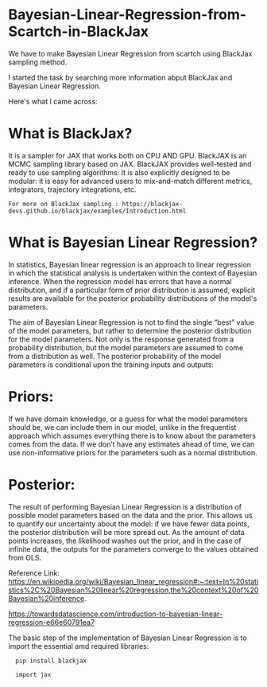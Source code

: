 # Bayesian-Linear-Regression-from-Scartch-in-BlackJax

We have to make Bayesian Linear Regression from scartch using BlackJax sampling method.

I started the task by searching more information abput BlackJax and Bayesian Linear Regression.

Here's what I came across:
   
   # What is BlackJax?
   It is a sampler for JAX that works both on CPU AND GPU. BlackJAX is an MCMC sampling library based on JAX. 
    BlackJAX provides well-tested and ready to use sampling algorithms: 
    It is also explicitly designed to be modular: 
    it is easy for advanced users to mix-and-match different metrics, integrators, trajectory integrations, etc.
    
    For more on BlackJax sampling : https://blackjax-devs.github.io/blackjax/examples/Introduction.html
    
   # What is Bayesian Linear Regression?
  In statistics, Bayesian linear regression is an approach to linear regression in which the statistical analysis is undertaken within the context of Bayesian inference. When the regression model has errors that have a normal distribution, and if a particular form of prior distribution is assumed, explicit results are available for the posterior probability distributions of the model's parameters.

The aim of Bayesian Linear Regression is not to find the single “best” value of the model parameters, but rather to determine the posterior distribution for the model parameters. Not only is the response generated from a probability distribution, but the model parameters are assumed to come from a distribution as well. The posterior probability of the model parameters is conditional upon the training inputs and outputs:

# Priors: 
If we have domain knowledge, or a guess for what the model parameters should be, we can include them in our model, unlike in the frequentist approach which assumes everything there is to know about the parameters comes from the data. If we don’t have any estimates ahead of time, we can use non-informative priors for the parameters such as a normal distribution.
# Posterior: 
The result of performing Bayesian Linear Regression is a distribution of possible model parameters based on the data and the prior. This allows us to quantify our uncertainty about the model: if we have fewer data points, the posterior distribution will be more spread out.
As the amount of data points increases, the likelihood washes out the prior, and in the case of infinite data, the outputs for the parameters converge to the values obtained from OLS.

Reference Link: https://en.wikipedia.org/wiki/Bayesian_linear_regression#:~:text=In%20statistics%2C%20Bayesian%20linear%20regression,the%20context%20of%20Bayesian%20inference.

https://towardsdatascience.com/introduction-to-bayesian-linear-regression-e66e60791ea7

The basic step of the implementation of Bayesian Linear Regression is to import the essential amd required libraries:

      pip install blackjax
      
      import jax
      



 
    
    
